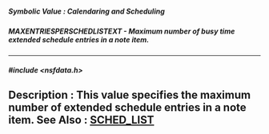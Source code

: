 ##### Symbolic Value : Calendaring and Scheduling
##### MAXENTRIESPERSCHEDLISTEXT - Maximum number of busy time extended schedule entries in a note item.
---
##### #include <nsfdata.h>
**Description :**
This value specifies the maximum number of extended schedule entries in a note 
item.
**See Also :**
[SCHED_LIST](D:/md_files/SCHED_LIST.md)
---
